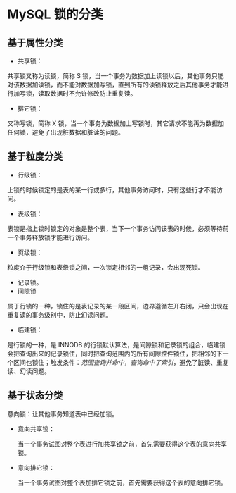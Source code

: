 # MySQL 锁的分类

## 基于属性分类

- 共享锁：

共享锁又称为读锁，简称 S 锁，当一个事务为数据加上读锁以后，其他事务只能对该数据加读锁，而不能对数据加写锁，直到所有的读锁释放之后其他事务才能进行加写锁，读取数据时不允许修改防止重复读。

- 排它锁：

又称写锁，简称 X 锁，当一个事务为数据加上写锁时，其它请求不能再为数据加任何锁，避免了出现脏数据和脏读的问题。

## 基于粒度分类

- 行级锁：

上锁的时候锁定的是表的某一行或多行，其他事务访问时，只有这些行才不能访问。

- 表级锁：

表锁是指上锁时锁定的对象是整个表，当下一个事务访问该表的时候，必须等待前一个事务释放锁才能进行访问。

- 页级锁：

粒度介于行级锁和表级锁之间，一次锁定相邻的一组记录，会出现死锁。

- 记录锁。
- 间隙锁

属于行锁的一种，锁住的是表记录的某一段区间，边界遵循左开右闭，只会出现在重复读的事务级别中，防止幻读问题。

- 临建锁：

是行锁的一种，是 INNODB 的行锁默认算法，是间隙锁和记录锁的组合，临建锁会把查询出来的记录锁住，同时把查询范围内的所有间隙控件锁住，把相邻的下一个区间也锁住；触发条件：*范围查询并命中，查询命中了索引*，避免了脏读、重复读、幻读问题。

## 基于状态分类

意向锁：让其他事务知道表中已经加锁。

- 意向共享锁：

    当一个事务试图对整个表进行加共享锁之前，首先需要获得这个表的意向共享锁。

- 意向排它锁：

    当一个事务试图对整个表加排它锁之前，首先需要获得这个表的意向排它锁。
